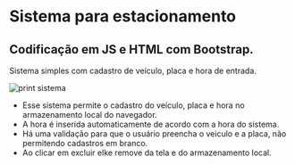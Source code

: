 # Sistema para estacionamento
## Codificação em JS e HTML com Bootstrap.
Sistema simples com cadastro de veículo, placa e hora de entrada.

![print sistema](https://github.com/LzRodriguez/estacionamento_js/blob/master/images/print_tela_sistema.jpg)

- Esse sistema permite o cadastro do veículo, placa e hora no armazenamento local do navegador.
- A hora é inserida automaticamente de acordo com a hora do sistema.
- Há uma validação para que o usuário preencha o veiculo e a placa, não permitendo cadastros em branco.
- Ao clicar em excluir elke remove da tela e do armazenamento local.
